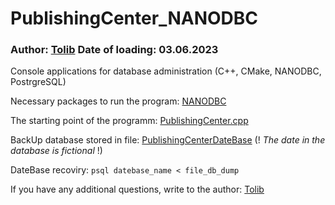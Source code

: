 # PublishingCenter_NANODBC
### Author: [Tolib](https://github.com/Tolib-Angle) Date of loading: 03.06.2023
Console applications for database administration (C++, CMake, NANODBC, PostrgreSQL)

Necessary packages to run the program: [NANODBC](https://github.com/nanodbc/nanodbc)

The starting point of the programm: [PublishingCenter.cpp](https://github.com/Tolib-Angle/PublishingCenter_NANODBC/blob/main/PublishingCenter.cpp)

BackUp database stored in file: [PublishingCenterDateBase](https://github.com/Tolib-Angle/PublishingCenter_NANODBC/blob/main/PublishingCenter.txt) (! _The date in the database is fictional_ !)

DateBase recoviry: `psql datebase_name < file_db_dump`

If you have any additional questions, write to the author: [Tolib](https://github.com/Tolib-Angle)